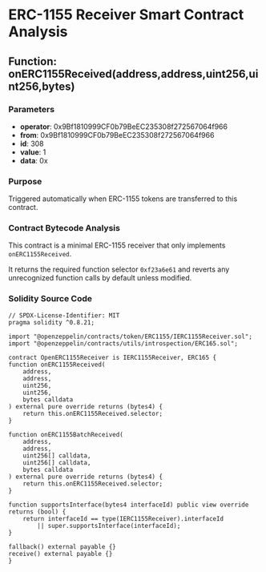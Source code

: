 # ERC-1155 Receiver Smart Contract Analysis

## Function: onERC1155Received(address,address,uint256,uint256,bytes)

### Parameters
- **operator**: 0x9Bf1810999CF0b79BeEC235308f272567064f966
- **from**: 0x9Bf1810999CF0b79BeEC235308f272567064f966
- **id**: 308
- **value**: 1
- **data**: 0x

### Purpose
Triggered automatically when ERC-1155 tokens are transferred to this contract.

### Contract Bytecode Analysis
This contract is a minimal ERC-1155 receiver that only implements `onERC1155Received`.

It returns the required function selector `0xf23a6e61` and reverts any unrecognized function calls by default unless modified.

### Solidity Source Code


    // SPDX-License-Identifier: MIT
    pragma solidity ^0.8.21;

    import "@openzeppelin/contracts/token/ERC1155/IERC1155Receiver.sol";
    import "@openzeppelin/contracts/utils/introspection/ERC165.sol";

    contract OpenERC1155Receiver is IERC1155Receiver, ERC165 {
    function onERC1155Received(
        address,
        address,
        uint256,
        uint256,
        bytes calldata
    ) external pure override returns (bytes4) {
        return this.onERC1155Received.selector;
    }

    function onERC1155BatchReceived(
        address,
        address,
        uint256[] calldata,
        uint256[] calldata,
        bytes calldata
    ) external pure override returns (bytes4) {
        return this.onERC1155Received.selector;
    }

    function supportsInterface(bytes4 interfaceId) public view override returns (bool) {
        return interfaceId == type(IERC1155Receiver).interfaceId
            || super.supportsInterface(interfaceId);
    }

    fallback() external payable {}
    receive() external payable {}
    }
